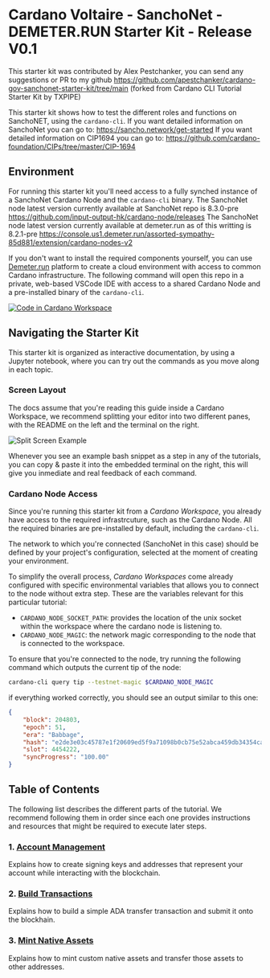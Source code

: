 # Cardano Voltaire - SanchoNet - DEMETER.RUN Starter Kit - Release V0.1

This starter kit was contributed by Alex Pestchanker, you can send any suggestions or PR to my github https://github.com/apestchanker/cardano-gov-sanchonet-starter-kit/tree/main (forked from Cardano CLI Tutorial Starter Kit by TXPIPE)

This starter kit shows how to test the different roles and functions on SanchoNET, using the  `cardano-cli`.
If you want detailed information on SanchoNet you can go to: https://sancho.network/get-started
If you want detailed information on CIP1694 you can go to: https://github.com/cardano-foundation/CIPs/tree/master/CIP-1694

## Environment

For running this starter kit you'll need access to a fully synched instance of a SanchoNet Cardano Node and the `cardano-cli` binary. 
The SanchoNet node latest version currently available at SanchoNet repo is 8.3.0-pre https://github.com/input-output-hk/cardano-node/releases
The SanchoNet node latest version currently available at demeter.run as of this writting is 8.2.1-pre https://console.us1.demeter.run/assorted-sympathy-85d881/extension/cardano-nodes-v2

If you don't want to install the required components yourself, you can use [Demeter.run](https://demeter.run) platform to create a cloud environment with access to common Cardano infrastructure. The following command will open this repo in a private, web-based VSCode IDE with access to a shared Cardano Node and a pre-installed binary of the `cardano-cli`.

[![Code in Cardano Workspace](https://demeter.run/code/badge.svg)](https://demeter.run/code?repository=https://github.com/apestchanker/cardano-gov-sanchonet-starter-kit.git&template=typescript)

## Navigating the Starter Kit

This starter kit is organized as interactive documentation, by using a Jupyter notebook, where you can try out the commands as you move along in each topic.

### Screen Layout

The docs assume that you're reading this guide inside a Cardano Workspace, we recommend splitting your editor into two different panes, with the README on the left and the terminal on the right.

![Split Screen Example](imgs/screenshot1.png)

Whenever you see an example bash snippet as a step in any of the tutorials, you can copy & paste it into the embedded terminal on the right, this will give you inmediate and real feedback of each command.

### Cardano Node Access

Since you're running this starter kit from a _Cardano Workspace_, you already have access to the required infrastrcuture, such as the Cardano Node. All the required binaries are pre-installed by default, including the `cardano-cli`.

The network to which you're connected (SanchoNet in this case) should be defined by your project's configuration, selected at the moment of creating your environment.

To simplify the overall process, _Cardano Workspaces_ come already configured with specific environmental variables that allows you to connect to the node without extra step. These are the variables relevant for this particular tutorial:

- `CARDANO_NODE_SOCKET_PATH`: provides the location of the unix socket within the workspace where the cardano node is listening to.
- `CARDANO_NODE_MAGIC`: the network magic corresponding to the node that is connected to the workspace.

To ensure that you're connected to the node, try running the following command which outputs the current tip of the node:

```sh
cardano-cli query tip --testnet-magic $CARDANO_NODE_MAGIC
```

if everything worked correctly, you should see an output similar to this one:

```json
{
    "block": 204803,
    "epoch": 51,
    "era": "Babbage",
    "hash": "e2de3e03c45787e1f20609ed5f9a71098b0cb75e52abca459db34354cab29423",
    "slot": 4454222,
    "syncProgress": "100.00"
}
```

## Table of Contents

The following list describes the different parts of the tutorial. We recommend following them in order since each one provides instructions and resources that might be required to execute later steps.

### 1. [Account Management](./01-account-management.md)

Explains how to create signing keys and addresses that represent your account while interacting with the blockchain.

### 2. [Build Transactions](./02-build-transactions.md)

Explains how to build a simple ADA transfer transaction and submit it onto the blockhain.

### 3. [Mint Native Assets](./01-mint-native-assets.md)

Explains how to mint custom native assets and transfer those assets to other addresses.
